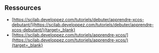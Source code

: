 

## Ressources

- [https://scilab.developpez.com/tutoriels/debuter/apprendre-xcos-debutant/](https://scilab.developpez.com/tutoriels/debuter/apprendre-xcos-debutant/){target=_blank}
- [https://scilab.developpez.com/tutoriels/apprendre-xcos/](https://scilab.developpez.com/tutoriels/apprendre-xcos/){target=_blank}